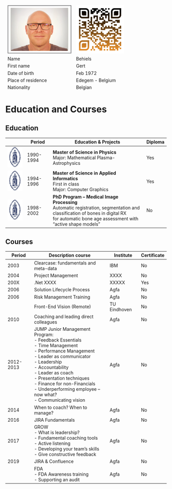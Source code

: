 <table class="tg">
<thead>
  <tr>
    <td class="tg-73oq"><img src="images/Profile.png" width="200" height="150"></td>
    <td class="tg-73oq"><a href="https://gearlux.github.io/">
                        <img src="images/qr-code.png" width="150" height="150"></a></td>
  </tr>
  <tr>
    <td class="tg-73oq">Name</td>
    <td class="tg-73oq">Behiels</td>
  </tr>
  <tr>
    <td class="tg-73oq">First name</td>
    <td class="tg-73oq">Gert</td>
  </tr>
  <tr>
    <td class="tg-73oq">Date of birth</td>
    <td class="tg-73oq">Feb 1972</td>
  </tr>
  <tr>
    <td class="tg-73oq">Place of residence</td>
    <td class="tg-73oq">Edegem - Belgium</td>
  </tr>
  <tr>
    <td class="tg-73oq">Nationality</td>
    <td class="tg-73oq">Belgian</td>
  </tr>
</thead>
</table>

# Education and Courses

## Education

|	  | Period	| Education & Projects	| Diploma |
| --- | ------- | --------------------- | ------- |
| [<img src="images/kuleuven.png">](https://www.kuleuven.be/kuleuven/) | 1990-1994 | **Master of Science in Physics** <br> Major: Mathematical Plasma-Astrophysics | Yes |
| [<img src="images/kuleuven.png">](https://www.kuleuven.be/kuleuven/) | 1994-1996	| **Master of Science in Applied Informatics** <br> First in class <br> Major: Computer Graphics | Yes |
| [<img src="images/kuleuven.png">](https://www.kuleuven.be/kuleuven/)	| 1998-2002	 | **PhD Program – Medical Image Processing** <br> Automatic registration, segmentation and <br> classification of bones in digital RX <br> for automatic bone age assessment with “active shape models” | No |

## Courses

| Period | Description course | Institute | Certificate |
| ------ | ------------------ | --------- | ----------- |
| 2003	| Clearcase: fundamentals and meta-data | IBM    | No |
| 2004	| Project Management	                  | XXXX   | No |
| 200X	| .Net XXXX	| XXXXX	| Yes |
| 2006	| Solution Lifecycle Process | Agfa |No |
| 2006	| Risk Management Training	| Agfa | No |
|	    | Front-End Vision (Remote)	| TU Eindhoven | No |
| 2010	| Coaching and leading direct colleagues | Agfa | No |
| 2012-2013	| JUMP  Junior Management Program: <br> -	Feedback Essentials <br>  -	Time Management <br>  -	Performance Management <br>  -	Leader as communicator <br>   -	Leadership <br>  -	Accountability <br>  -	Leader as coach <br>  -	Presentation techniques <br>  -	Finance for non-Financials <br>  -	Underperforming employee – now what? <br>  -	Communicating vision	| Agfa | No |
| 2014 | When to coach? When to manage?	| Agfa | No |
| 2016 | JIRA Fundamentals | Agfa | No |
| 2017 | GROW <br>  -	What is leadership? <br>  -	Fundamental coaching tools <br>  -	Active listening <br>  -	Developing your team’s skills <br>  -	Give constructive feedback	| Agfa | No |
| 2019 | JIRA & Confluence |Agfa | No |
|	| FDA <br>  -	FDA Awareness training <br>  -	Supporting an audit	| Agfa | No |
